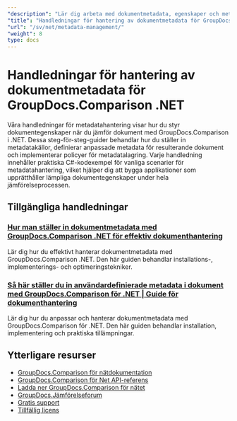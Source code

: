 ```yaml
---
"description": "Lär dig arbeta med dokumentmetadata, egenskaper och metadatakonfiguration i jämförelseresultat med GroupDocs.Comparison för .NET."
"title": "Handledningar för hantering av dokumentmetadata för GroupDocs.Comparison .NET"
"url": "/sv/net/metadata-management/"
"weight": 8
type: docs
---
```

# Handledningar för hantering av dokumentmetadata för GroupDocs.Comparison .NET

Våra handledningar för metadatahantering visar hur du styr dokumentegenskaper när du jämför dokument med GroupDocs.Comparison i .NET. Dessa steg-för-steg-guider behandlar hur du ställer in metadatakällor, definierar anpassade metadata för resulterande dokument och implementerar policyer för metadatalagring. Varje handledning innehåller praktiska C#-kodexempel för vanliga scenarier för metadatahantering, vilket hjälper dig att bygga applikationer som upprätthåller lämpliga dokumentegenskaper under hela jämförelseprocessen.

## Tillgängliga handledningar

### [Hur man ställer in dokumentmetadata med GroupDocs.Comparison .NET för effektiv dokumenthantering](./guide-groupdocs-comparison-net-metadata-setting/)
Lär dig hur du effektivt hanterar dokumentmetadata med GroupDocs.Comparison .NET. Den här guiden behandlar installations-, implementerings- och optimeringstekniker.

### [Så här ställer du in användardefinierade metadata i dokument med GroupDocs.Comparison för .NET | Guide för dokumenthantering](./set-user-defined-metadata-groupdocs-comparison-net/)
Lär dig hur du anpassar och hanterar dokumentmetadata med GroupDocs.Comparison för .NET. Den här guiden behandlar installation, implementering och praktiska tillämpningar.

## Ytterligare resurser

- [GroupDocs.Comparison för nätdokumentation](https://docs.groupdocs.com/comparison/net/)
- [GroupDocs.Comparison för Net API-referens](https://reference.groupdocs.com/comparison/net/)
- [Ladda ner GroupDocs.Comparison för nätet](https://releases.groupdocs.com/comparison/net/)
- [GroupDocs.Jämförelseforum](https://forum.groupdocs.com/c/comparison)
- [Gratis support](https://forum.groupdocs.com/)
- [Tillfällig licens](https://purchase.groupdocs.com/temporary-license/)